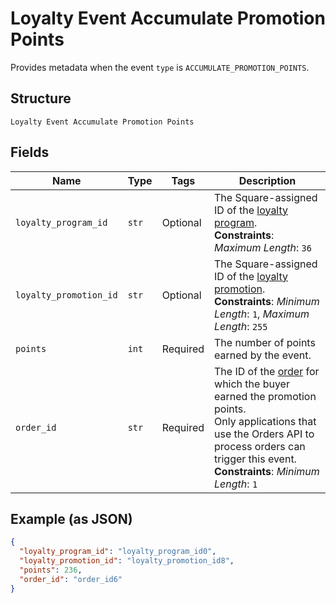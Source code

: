 
# Loyalty Event Accumulate Promotion Points

Provides metadata when the event `type` is `ACCUMULATE_PROMOTION_POINTS`.

## Structure

`Loyalty Event Accumulate Promotion Points`

## Fields

| Name | Type | Tags | Description |
|  --- | --- | --- | --- |
| `loyalty_program_id` | `str` | Optional | The Square-assigned ID of the [loyalty program](entity:LoyaltyProgram).<br>**Constraints**: *Maximum Length*: `36` |
| `loyalty_promotion_id` | `str` | Optional | The Square-assigned ID of the [loyalty promotion](entity:LoyaltyPromotion).<br>**Constraints**: *Minimum Length*: `1`, *Maximum Length*: `255` |
| `points` | `int` | Required | The number of points earned by the event. |
| `order_id` | `str` | Required | The ID of the [order](entity:Order) for which the buyer earned the promotion points.<br>Only applications that use the Orders API to process orders can trigger this event.<br>**Constraints**: *Minimum Length*: `1` |

## Example (as JSON)

```json
{
  "loyalty_program_id": "loyalty_program_id0",
  "loyalty_promotion_id": "loyalty_promotion_id8",
  "points": 236,
  "order_id": "order_id6"
}
```

